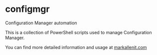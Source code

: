 # configmgr
Configuration Manager automation

This is a collection of PowerShell scripts used to manage Configuration Manager.

You can find more detailed information and usage at [markallenit.com](http://markallenit.com)
